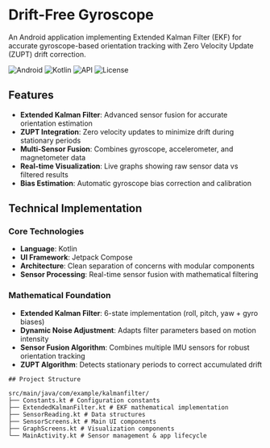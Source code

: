 # Drift-Free Gyroscope

An Android application implementing Extended Kalman Filter (EKF) for accurate gyroscope-based orientation tracking with Zero Velocity Update (ZUPT) drift correction.

![Android](https://img.shields.io/badge/Platform-Android-green.svg)
![Kotlin](https://img.shields.io/badge/Language-Kotlin-blue.svg)
![API](https://img.shields.io/badge/API-23%2B-brightgreen.svg)
![License](https://img.shields.io/badge/License-MIT-yellow.svg)

## Features

- **Extended Kalman Filter**: Advanced sensor fusion for accurate orientation estimation
- **ZUPT Integration**: Zero velocity updates to minimize drift during stationary periods  
- **Multi-Sensor Fusion**: Combines gyroscope, accelerometer, and magnetometer data
- **Real-time Visualization**: Live graphs showing raw sensor data vs filtered results
- **Bias Estimation**: Automatic gyroscope bias correction and calibration

## Technical Implementation

### Core Technologies
- **Language**: Kotlin
- **UI Framework**: Jetpack Compose  
- **Architecture**: Clean separation of concerns with modular components
- **Sensor Processing**: Real-time sensor fusion with mathematical filtering

### Mathematical Foundation
- **Extended Kalman Filter**: 6-state implementation (roll, pitch, yaw + gyro biases)
- **Dynamic Noise Adjustment**: Adapts filter parameters based on motion intensity
- **Sensor Fusion Algorithm**: Combines multiple IMU sensors for robust orientation tracking
- **ZUPT Algorithm**: Detects stationary periods to correct accumulated drift

```
## Project Structure

src/main/java/com/example/kalmanfilter/
├── Constants.kt # Configuration constants
├── ExtendedKalmanFilter.kt # EKF mathematical implementation
├── SensorReading.kt # Data structures
├── SensorScreens.kt # Main UI components
├── GraphScreens.kt # Visualization components
└── MainActivity.kt # Sensor management & app lifecycle
```
